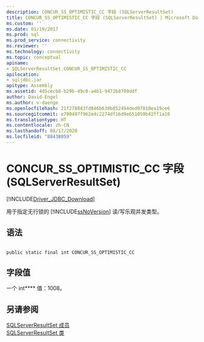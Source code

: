 ```yaml
---
description: CONCUR_SS_OPTIMISTIC_CC 字段 (SQLServerResultSet)
title: CONCUR_SS_OPTIMISTIC_CC 字段 (SQLServerResultSet) | Microsoft Docs
ms.custom: ''
ms.date: 01/19/2017
ms.prod: sql
ms.prod_service: connectivity
ms.reviewer: ''
ms.technology: connectivity
ms.topic: conceptual
apiname:
- SQLServerResultSet.CONCUR_SS_OPTIMISTIC_CC
apilocation:
- sqljdbc.jar
apitype: Assembly
ms.assetid: 4d5cecb8-b29b-49c0-a4b1-9472b8709ddf
author: David-Engel
ms.author: v-daenge
ms.openlocfilehash: 21f278843fd846b630b852494ded97810ea19ce6
ms.sourcegitcommit: e700497f962e4c2274df16d9e651059b42ff1a10
ms.translationtype: HT
ms.contentlocale: zh-CN
ms.lasthandoff: 08/17/2020
ms.locfileid: "88438059"
---
```

# <a name="concur_ss_optimistic_cc-field-sqlserverresultset"></a>CONCUR_SS_OPTIMISTIC_CC 字段 (SQLServerResultSet)
[!INCLUDE[Driver_JDBC_Download](../../../includes/driver_jdbc_download.md)]

  用于指定无行锁的 [!INCLUDE[ssNoVersion](../../../includes/ssnoversion-md.md)] 读/写乐观并发类型。  
  
## <a name="syntax"></a>语法  
  
```  
  
public static final int CONCUR_SS_OPTIMISTIC_CC  
```  
  
## <a name="field-value"></a>字段值  
 一个 int**** 值：1008。  
  
## <a name="see-also"></a>另请参阅  
 [SQLServerResultSet 成员](../../../connect/jdbc/reference/sqlserverresultset-members.md)   
 [SQLServerResultSet 类](../../../connect/jdbc/reference/sqlserverresultset-class.md)  
  
  
